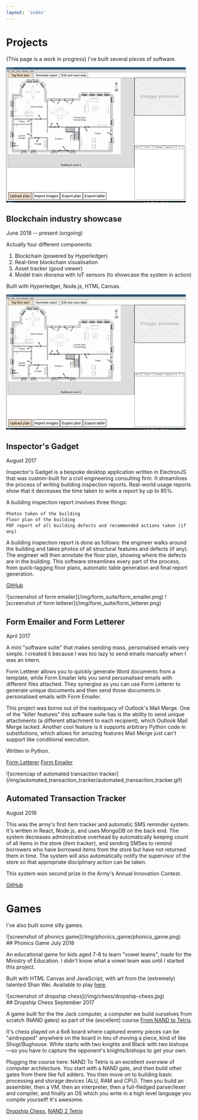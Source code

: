 ```yaml
---
layout: 'index'
---
```


# Projects
(This page is a work in progress)
I've built several pieces of software.

<div class ="duo" markdown="1">

<div class = "duo_1" markdown="1">

![screenshot of inspector's gadget](/img/inspectors_gadget/inspectors_gadget_gif.gif)

</div>

<div class = "duo_2" markdown ="1">

## Blockchain industry showcase
June 2018 -- present (ongoing)

Actually four different components:

1. Blockchain (powered by Hyperledger)
2. Real-time blockchain visualisation
3. Asset tracker (good viewer)
4. Model train diorama with IoT sensors (to showcase the system in action)

Built with Hyperledger, Node.js, HTML Canvas.
</div>
</div>

<div class ="duo" markdown="1">

<div class = "duo_1" markdown="1">

![screenshot of inspector's gadget](/img/inspectors_gadget/inspectors_gadget_gif.gif)

</div>

<div class = "duo_2" markdown ="1">

## Inspector's Gadget
August 2017

Inspector's Gadget is a bespoke desktop application written in ElectronJS
that was custom-built for a civil engineering consulting firm. It streamlines
the process of writing building inspection reports. Real-world usage reports
show that it decreases the time taken to write a report by up to 85%.

A building inspection report involves three things:

    Photos taken of the building
    Floor plan of the building
    PDF report of all building defects and recommended actions taken (if any)

A building inspection report is done as follows: the engineer walks around
the building and takes photos of all structural features and defects (if
any). The engineer will then annotate the floor plan, showing where the
defects are in the building. This software streamlines every part of the
process, from quick-tagging floor plans, automatic table generation and final
report generation.

[GitHub](https://github.com/lieuzhenghong/inspectors-gadget/) 
</div>
</div>

<div class ="duo" markdown="1">

<div class = "duo_1" markdown="1">
![screenshot of form emailer](/img/form_suite/form_emailer.png)
![screenshot of form letterer](/img/form_suite/form_letterer.png)
</div>

<div class = "duo_2" markdown ="1">

## Form Emailer and Form Letterer
April 2017


A mini "software suite" that makes sending mass, personalised emails very
simple. I created it because I was too lazy to send emails manually when I was
an intern.

Form Letterer allows you to quickly generate Word documents from a template,
while Form Emailer lets you send personalised emails with different files
attached. They synergise as you can use Form Letterer to generate unique
documents and then send those documents in personalised emails with Form Emailer.

This project was borne out of the inadequacy of Outlook's Mail Merge. One of
the "killer features" this software suite has is the ability to send unique
attachments (a different attachment to each recipient), which Outlook Mail
Merge lacked. Another cool feature is it supports arbitrary Python code in
substitutions, which allows for amazing features Mail Merge just can't support
like conditional execution.

Written in Python.

[Form Letterer](https://github.com/lieuzhenghong/form-letterer/) 
[Form Emailer](https://github.com/lieuzhenghong/form-emailer/) 
</div>
</div>

<div class ="duo" markdown="1">

<div class = "duo_1" markdown="1">
![screencap of automated transaction tracker](/img/automated_transaction_tracker/automated_transaction_tracker.gif)
</div>

<div class = "duo_2" markdown ="1">

## Automated Transaction Tracker
August 2016

This was the army's first item tracker and automatic SMS reminder system.
It's written in React, Node.js, and uses MongoDB on the back end. The system
decreases administrative overhead by automatically keeping count of all items
in the store (item tracker), and sending SMSes to remind borrowers who have
borrowed items from the store but have not returned them in time. The system will also automatically notify the supervisor of the store so that appropriate disciplinary action can be taken.

This system won second prize in the Army's Annual Innovation Contest.

[GitHub](https://github.com/lieuzhenghong/automated-transaction-tracker/) 
</div>
</div>

# Games

I've also built some silly games.

<div class ="duo" markdown="1">

<div class = "duo_1" markdown="1">
![screenshot of phonics game](/img/phonics_game/phonics_game.png)
</div>

<div class = "duo_2" markdown ="1">
## Phonics Game
July 2018

An educational game for kids aged 7-8 to learn "vowel teams", made for the
Ministry of Education. I didn't know what a vowel team was
until I started this project.

Built with HTML Canvas and JavaScript, with art from the (extremely) talented
Shan Wei. Available to play [here](lieuzhenghong.com/phonics-game-poc).

</div>
</div>

<div class ="duo" markdown="1">

<div class = "duo_1" markdown="1">
![screenshot of dropship chess](/img/chess/dropship-chess.jpg)
</div>

<div class = "duo_2" markdown ="1">
## Dropship Chess
September 2017

A game built for the the Jack computer, a computer we build ourselves from
scratch (NAND gates) as part of the (excellent) course [From NAND to
Tetris](https://www.nand2tetris.org/course).

It's chess played on a 6x6 board where captured enemy pieces can be
"airdropped" anywhere on the board in lieu of moving a piece, kind of like
Shogi/Bughouse. White starts with two knights and Black with two bishops—so you
have to capture the opponent's knights/bishops to get your own.

Plugging the course here: NAND To Tetris is an excellent overview of computer
architecture. You start with a NAND gate, and then build other gates from there
like full adders. You then move on to building basic processing and storage
devices (ALU, RAM and CPU).  Then you build an assembler, then a VM, then an
interpreter, then a full-fledged parser/lexer and compiler, and finally an OS
which you write in a high level language you compile yourself! It's awesome.

[Dropship Chess](https://github.com/lieuzhenghong/nand2tetris-dropship-chess),
[NAND 2 Tetris](https://github.com/lieuzhenghong/nand2tetris/)

</div>
</div>

